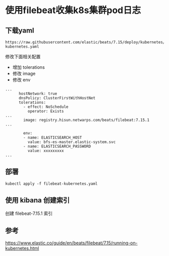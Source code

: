 # 使用filebeat收集k8s集群pod日志


## 下载yaml

```
https://raw.githubusercontent.com/elastic/beats/7.15/deploy/kubernetes/filebeat-kubernetes.yaml
```

修改下面相关配置

- 增加 tolerations
- 修改 image 
- 修改 env

```
...
      hostNetwork: true
      dnsPolicy: ClusterFirstWithHostNet
      tolerations:
        - effect: NoSchedule
          operator: Exists
...
        image: registry.hisun.netwarps.com/beats/filebeat:7.15.1
...

        env:
        - name: ELASTICSEARCH_HOST
          value: bfs-es-master.elastic-system.svc
        - name: ELASTICSEARCH_PASSWORD
          value: xxxxxxxxx
...
```

## 部署

```
kubectl apply -f filebeat-kubernetes.yaml
```

## 使用 kibana 创建索引

创建 filebeat-7.15.1 索引 

## 参考

https://www.elastic.co/guide/en/beats/filebeat/7.15/running-on-kubernetes.html